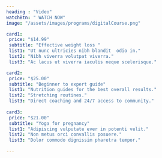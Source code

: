 ```yaml
---
heading : "Video"
watchBtn: " WATCH NOW"
image: "/assets/images/programs/digitalCourse.png"

card1: 
 price: "$14.99"
 subtitle: "Effective weight loss "
 list1: "Ut nunc ultricies nibh blandit  odio in."
 list2: "Nibh viverra volutpat viverra."
 list3: "Ac lacus ut viverra iaculis neque scelerisque."

card2:
 price: "$25.00"
 subtitle: "Beginner to expert guide"
 list1: "Nutrition guides for the best overall results."
 list2: "Stretching routines."
 list3: "Direct coaching and 24/7 access to community."
 
card3:
 price: "$21.00"
 subtitle: "Yoga for pregnancy"
 list1: "Adipiscing vulputate ever in potenti velit."
 list2: "Non metus orci convallis posuere."
 list3: "Dolor commodo dignissim pharetra tempor."

---
```

  